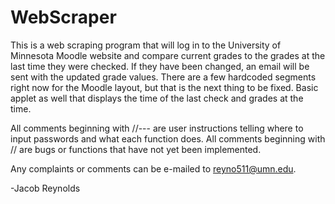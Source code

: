 WebScraper
==========
This is a web scraping program that will log in to the University of Minnesota Moodle website and compare current grades to the grades at the last time they were checked.  If they have been changed, an email will be sent with the updated grade values.  There are a few hardcoded segments right now for the Moodle layout, but that is the next thing to be fixed.  Basic applet as well that displays the time of the last check and grades at the time.  

All comments beginning with //--- are user instructions telling where to input passwords and what each function does.
All comments beginning with // are bugs or functions that have not yet been implemented.

Any complaints or comments can be e-mailed to reyno511@umn.edu.

-Jacob Reynolds
